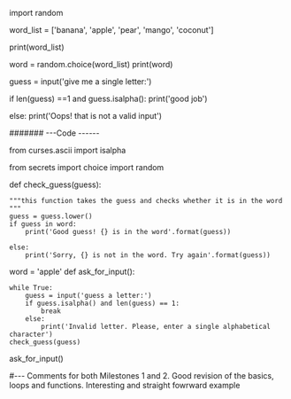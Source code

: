 <!-- # Hangman
Hangman is a classic game in which a player thinks of a word and the other player tries to guess that word within a certain amount of attempts.

This is an implementation of the Hangman game, where the computer thinks of a word and the user tries to guess it. 
 -->
<!-- Milestone 1 -->

<!-- ####### ---Code ------ -->
import random

word_list = ['banana', 'apple', 'pear', 'mango', 'coconut']

print(word_list)

word = random.choice(word_list)
print(word)

guess = input('give me a single letter:')

if len(guess) ==1 and guess.isalpha():
    print('good job')

else:
    print('Oops! that is not a valid input')





<!-- Milestone 2 -->

####### ---Code ------

from curses.ascii import isalpha

from secrets import choice
import random


def check_guess(guess):

    """this function takes the guess and checks whether it is in the word """
    guess = guess.lower()
    if guess in word:
        print('Good guess! {} is in the word'.format(guess))

    else:
        print('Sorry, {} is not in the word. Try again'.format(guess))

word = 'apple'
def ask_for_input():
    
    while True:
        guess = input('guess a letter:') 
        if guess.isalpha() and len(guess) == 1:
            break
        else:
            print('Invalid letter. Please, enter a single alphabetical character')
    check_guess(guess)

ask_for_input()



#--- Comments for both Milestones 1 and 2. Good revision of the basics, loops and functions. Interesting and straight fowrward example



